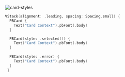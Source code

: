 ![card-styles](https://github.com/powerhome/playbook/assets/92755007/b6ea347b-6a7b-46e8-b4ce-213727587499)

```swift
VStack(alignment: .leading, spacing: Spacing.small) {
  PBCard {
    Text("Card Context").pbFont(.body)
  }

  PBCard(style: .selected()) {
    Text("Card Context").pbFont(.body)
  }
  
  PBCard(style: .error) {
    Text("Card Context").pbFont(.body)
  }
 }
```
